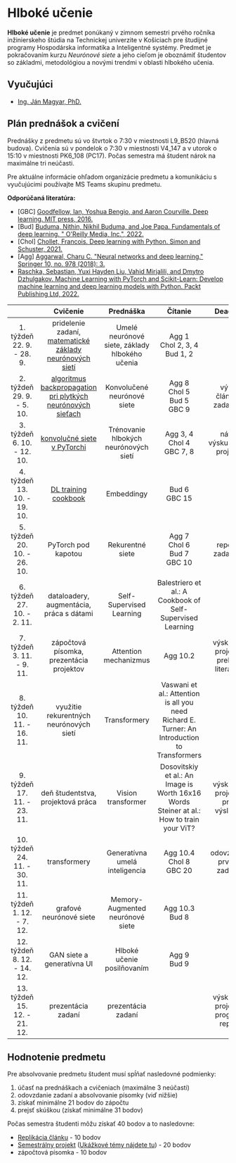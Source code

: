 # Hlboké učenie

**Hlboké učenie** je predmet ponúkaný v zimnom semestri prvého ročníka inžinierskeho štúdia na Technickej univerzite v Košiciach pre študijné programy Hospodárska informatika a Inteligentné systémy. Predmet je pokračovaním kurzu *Neurónové siete* a jeho cieľom je oboznámiť študentov so základmi, metodológiou a novými trendmi v oblasti hlbokého učenia.

## Vyučujúci
 - [Ing. Ján Magyar, PhD.](https://cit.fei.tuke.sk/people-janmagyar/)

## Plán prednášok a cvičení
Prednášky z predmetu sú vo štvrtok o 7:30 v miestnosti L9_B520 (hlavná budova). Cvičenia sú v pondelok o 7:30 v miestnosti V4_147 a v utorok o 15:10 v miestnosti PK6_108 (PC17). Počas semestra má študent nárok na maximálne tri neúčasti.

Pre aktuálne informácie ohľadom organizácie predmetu a komunikáciu s vyučujúcimi používajte MS Teams skupinu predmetu.

**Odporúčaná literatúra:**

* [GBC] [Goodfellow, Ian, Yoshua Bengio, and Aaron Courville. Deep learning. MIT press, 2016.](https://www.deeplearningbook.org)
* [Bud] [Buduma, Nithin, Nikhil Buduma, and Joe Papa. Fundamentals of deep learning. " O'Reilly Media, Inc.", 2022.](https://www.oreilly.com/library/view/fundamentals-of-deep/9781492082170/)
* [Chol] [Chollet, Francois. Deep learning with Python. Simon and Schuster, 2021.](https://www.manning.com/books/deep-learning-with-python-second-edition)
* [Agg] [Aggarwal, Charu C. "Neural networks and deep learning." Springer 10, no. 978 (2018): 3.](https://link.springer.com/book/10.1007/978-3-319-94463-0)
* [Raschka, Sebastian, Yuxi Hayden Liu, Vahid Mirjalili, and Dmytro Dzhulgakov. Machine Learning with PyTorch and Scikit-Learn: Develop machine learning and deep learning models with Python. Packt Publishing Ltd, 2022.](https://www.packtpub.com/product/machine-learning-with-pytorch-and-scikit-learn/9781801819312)

|                                  |                            **Cvičenie**                            |                    **Prednáška**                   |                             **Čítanie**                             |              **Deadliny**               |
|:--------------------------------:|:------------------------------------------------------------------:|:--------------------------------------------------:|:-------------------------------------------------------------------:|:---------------------------------------:|
|   1. týždeň<br>22. 9. - 28. 9.   |      pridelenie zadaní, [matematické základy neurónových sietí](labs/lab01-basic-maths.pdf)      |   Umelé neurónové siete, základy hlbokého učenia   | Agg 1 <br> Chol 2, 3, 4 <br> Bud 1, 2                               |                                         |
|   2. týždeň<br>29. 9. - 5. 10.   |    [algoritmus backpropagation pri plytkých neurónových sieťach](https://mattmazur.com/2015/03/17/a-step-by-step-backpropagation-example)     |            Konvolučené neurónové siete             | Agg 8 <br> Chol 5 <br> Bud 5 <br> GBC 9                             | výber článku k zadaniu 1                |
|   3. týždeň<br>6. 10. - 12. 10.  |                    [konvolučné siete v PyTorchi](labs/lab03-cnn.ipynb)                     |        Trénovanie hlbokých neurónových sietí       | Agg 3, 4 <br> Chol 4 <br> GBC 7, 8                                  | návrh výskumného projektu               |
|   4. týždeň<br>13. 10. - 19. 10. |                      [DL training cookbook](labs/lab04-deep-learning-cookbook.ipynb)                          |                     Embeddingy                     | Bud 6 <br> GBC 15                                                   |                                         |
|   5. týždeň<br>20. 10. - 26. 10. |                       PyTorch pod kapotou                          |                  Rekurentné siete                  | Agg 7 <br> Chol 6 <br> Bud 7 <br> GBC 10                            | report k zadaniu 1                      |
|   6. týždeň<br>27. 10. - 2. 11.  |             dataloadery, augmentácia, práca s dátami               |              Self-Supervised Learning              | Balestriero et al.: A Cookbook of Self-Supervised Learning          |                                         |
|   7. týždeň<br>3. 11. - 9. 11.   |               zápočtová písomka, prezentácia projektov             |                Attention mechanizmus               | Agg 10.2                                                            | výskumný projekt - prehľad literatúry   |
|   8. týždeň<br>10. 11. - 16. 11. |               využitie rekurentných neurónových sietí              |                    Transformery                    | Vaswani et al.: Attention is all you need <br> Richard E. Turner: An Introduction to Transformers   |                                         |
|   9. týždeň<br>17. 11. - 23. 11. |                  deň študentstva, projektová práca                 |                 Vision transformer                 | Dosovitskiy et al.: An Image is Worth 16x16 Words <br> Steiner at al.: How to train your ViT?     | výskumný projekt - prvé výsledky        |
|  10. týždeň<br>24. 11. - 30. 11. |                            transformery                            |           Generatívna umelá inteligencia           | Agg 10.4 <br> Chol 8 <br> GBC 20                                    | odovzdanie prvého zadania               |
|  11. týždeň<br>1. 12. - 7. 12.   |                       grafové neurónové siete                      |          Memory-Augmented neurónové siete          | Agg 10.3 <br> Bud 8                                                 |                                         |
|  12. týždeň<br>8. 12. - 14. 12.  |                     GAN siete a generatívna UI                     |             Hlboké učenie posilňovaním             | Agg 9 <br> Bud 9                                                    |                                         |
|  13. týždeň<br>15. 12. - 21. 12. |                          prezentácia zadaní                        |                 prezentácia zadaní                 |                                                                     | výskumný projekt - progress report      |

## Hodnotenie predmetu
Pre absolvovanie predmetu študent musí spĺňať nasledovné podmienky:

1. účasť na prednáškach a cvičeniach (maximálne 3 neúčasti)
2. odovzdanie zadaní a absolvovanie písomky (viď nižšie)
3. získať minimálne 21 bodov do zápočtu
4. prejsť skúškou (získať minimálne 31 bodov)

Počas semestra študenti môžu získať 40 bodov a to nasledovne:

  - [Replikácia článku](assignments/assignment1.md) - 10 bodov
  - [Semestrálny projekt](assignments/assignment2.md) ([Ukážkové témy nájdete tu](assignments/A2_topics.md)) - 20 bodov
  - zápočtová písomka - 10 bodov
